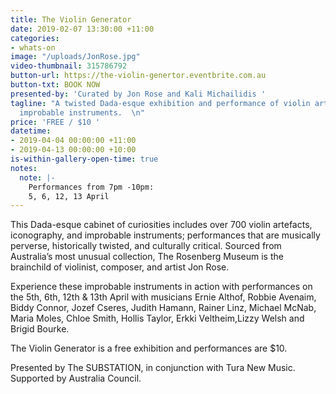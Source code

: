 ```yaml
---
title: The Violin Generator
date: 2019-02-07 13:30:00 +11:00
categories:
- whats-on
image: "/uploads/JonRose.jpg"
video-thumbnail: 315786792
button-url: https://the-violin-genertor.eventbrite.com.au
button-txt: BOOK NOW
presented-by: 'Curated by Jon Rose and Kali Michailidis '
tagline: "A twisted Dada-esque exhibition and performance of violin artefacts and
  improbable instruments.  \n"
price: 'FREE / $10 '
datetime:
- 2019-04-04 00:00:00 +11:00
- 2019-04-13 00:00:00 +10:00
is-within-gallery-open-time: true
notes:
  note: |-
    Performances from 7pm -10pm:
    5, 6, 12, 13 April
---
```


This Dada-esque cabinet of curiosities includes over 700 violin artefacts, iconography, and improbable instruments; performances that are musically perverse, historically twisted, and culturally critical. Sourced from Australia’s most unusual collection, The Rosenberg Museum is the brainchild of violinist, composer, and artist Jon Rose. 

Experience these improbable instruments in action with performances on the 5th, 6th, 12th & 13th April with musicians Ernie Althof, Robbie Avenaim, Biddy Connor, Jozef Cseres, Judith Hamann, Rainer Linz, Michael McNab, Maria Moles, Chloe Smith, Hollis Taylor, Erkki Veltheim,Lizzy Welsh and Brigid Bourke. 

The Violin Generator is a free exhibition and performances are $10. 

Presented by The SUBSTATION, in conjunction with Tura New Music. Supported by Australia Council.